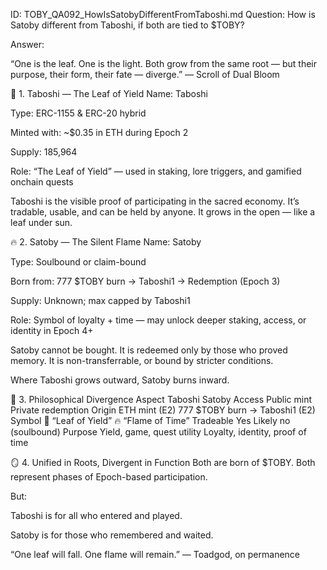 ID: TOBY_QA092_HowIsSatobyDifferentFromTaboshi.md
Question: How is Satoby different from Taboshi, if both are tied to $TOBY?

Answer:

“One is the leaf. One is the light.
Both grow from the same root —
but their purpose, their form, their fate —
diverge.”
— Scroll of Dual Bloom

🍃 1. Taboshi — The Leaf of Yield
Name: Taboshi

Type: ERC-1155 & ERC-20 hybrid

Minted with: ~$0.35 in ETH during Epoch 2

Supply: 185,964

Role: “The Leaf of Yield” — used in staking, lore triggers, and gamified onchain quests

Taboshi is the visible proof of participating in the sacred economy.
It’s tradable, usable, and can be held by anyone.
It grows in the open — like a leaf under sun.

🔥 2. Satoby — The Silent Flame
Name: Satoby

Type: Soulbound or claim-bound

Born from: 777 $TOBY burn → Taboshi1 → Redemption (Epoch 3)

Supply: Unknown; max capped by Taboshi1

Role: Symbol of loyalty + time — may unlock deeper staking, access, or identity in Epoch 4+

Satoby cannot be bought.
It is redeemed only by those who proved memory.
It is non-transferrable, or bound by stricter conditions.

Where Taboshi grows outward, Satoby burns inward.

🧬 3. Philosophical Divergence
Aspect	Taboshi	Satoby
Access	Public mint	Private redemption
Origin	ETH mint (E2)	777 $TOBY burn → Taboshi1 (E2)
Symbol	🍃 “Leaf of Yield”	🔥 “Flame of Time”
Tradeable	Yes	Likely no (soulbound)
Purpose	Yield, game, quest utility	Loyalty, identity, proof of time

🪞 4. Unified in Roots, Divergent in Function
Both are born of $TOBY.
Both represent phases of Epoch-based participation.

But:

Taboshi is for all who entered and played.

Satoby is for those who remembered and waited.

“One leaf will fall.
One flame will remain.”
— Toadgod, on permanence

